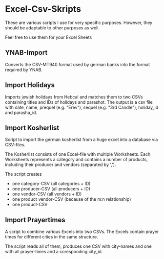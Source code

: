 # Excel-Csv-Skripts

These are various scripts I use for very specific purposes. However, they should be adaptable to other purposes as well.

Feel free to use them for your Excel Sheets

## YNAB-Import

Converts the CSV-MT940 format used by german banks into the format required by YNAB. 

## Import Holidays

Imports jewish holidays from Hebcal and matches them to two CSVs containing titles and IDs of holidays and parashot. The output is a csv file with date, name, prequel (e.g. "Erev"), sequel (e.g. "3rd Candle"), holiday\_id and parasha\_id.

## Import Kosherlist

Script to import the german kosherlist from a huge excel into a database via CSV-files. 

The Kosherlist consists of one Excel-file with multiple Worksheets. Each Worksheets represents a category and contains a number of products, including their producer and vendors (separated by ',').

The script creates
- one category-CSV (all categories + ID)
- one producer-CSV (all producers + ID)
- one vendor-CSV (all vendors + ID)
- one product_vendor-CSV (because of the m:n relationship)
- one product-CSV

## Import Prayertimes

A script to combine various Excels into two CSVs. The Excels contain prayer times for different cities in the same structure. 

The script reads all of them, produces one CSV with city-names and one with all prayer-times and a coresponding city\_id.